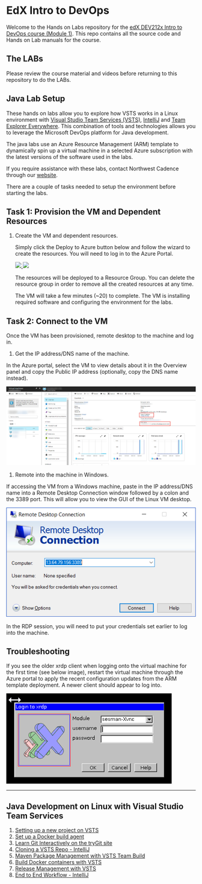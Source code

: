 # EdX Intro to DevOps #
Welcome to the Hands on Labs repository for the [edX DEV212x Intro to DevOps course (Module 1)](https://www.edx.org/course/introduction-devops-microsoft-dev212x-0).
This repo contains all the source code and Hands on Lab manuals for the course.

## The LABs ##
Please review the course material and videos before returning to this repository to do the LABs.

## Java Lab Setup ##

These hands on labs allow you to explore how VSTS works in a Linux environment with [Visual Studio Team Services (VSTS)](https://www.visualstudio.com/en-us/products/visual-studio-team-services-vs.aspx), [IntelliJ](https://www.jetbrains.com/idea/) and [Team Explorer Everywhere](https://www.visualstudio.com/en-us/products/team-explorer-everywhere-vs.aspx). This combination of tools and technologies allows you to leverage the Microsoft DevOps platform for Java development. 

The java labs use an Azure Resource Management (ARM) template to dynamically spin up a virtual machine in a selected Azure subscription with the latest versions of the software used in the labs. 

If you require assistance with these labs, contact Northwest Cadence through our [website](http://nwcadence.com).

There are a couple of tasks needed to setup the environment before starting the labs.

## Task 1: Provision the VM and Dependent Resources

1. Create the VM and dependent resources.
    
    Simply click the Deploy to Azure button below and follow the wizard to create the resources. You will need to log in to the Azure Portal.
                                                                     
	<a href="https://portal.azure.com/#create/Microsoft.Template/uri/https%3A%2F%2Fraw.githubusercontent.com%2Fnwcadence%2FedX-DEV212x-Intro-to-DevOps%2Fmaster%2Fsrc%2Fenv%2FMyShuttleJavaEnv%2FJavaDevVSTS.json" target="_blank">
		<img src="http://azuredeploy.net/deploybutton.png"/>
	</a>
	<a href="http://armviz.io/#/?load=https%3A%2F%2Fraw.githubusercontent.com%2Fnwcadence%2FedX-DEV212x-Intro-to-DevOps%2Fmaster%2Fsrc%2Fenv%2FMyShuttleJavaEnv%2FJavaDevVSTS.json" target="_blank">
		<img src="http://armviz.io/visualizebutton.png"/>
	</a>

    The resources will be deployed to a Resource Group. You can delete the resource group in order to remove all the created resources at any time.

	The VM will take a few minutes (~20) to complete. The VM is installing required software and configuring the environment for the labs.

## Task 2: Connect to the VM
Once the VM has been provisioned, remote desktop to the machine and log in.

1. Get the IP address/DNS name of the machine.

In the Azure portal, select the VM to view details about it in the Overview panel and copy the Public IP address (optionally, copy the DNS name instead).

<img src ="images/azure-copy-ipaddress.png">

1. Remote into the machine in Windows.

If accessing the VM from a Windows machine, paste in the IP address/DNS name into a Remote Desktop Connection window followed by a colon and the 3389 port. This will allow you to view the GUI of the Linux VM desktop.

<img src ="images/rdp-connect-vm.png">

In the RDP session, you will need to put your credentials set earlier to log into the machine. 

## Troubleshooting

If you see the older xrdp client when logging onto the virtual machine for the first time (see below image), restart the virtual machine through the Azure portal to apply the recent configuration updates from the ARM template deployment. A newer client should appear to log into.  

<img src ="images/xrdp.png">

-----
## Java Development on Linux with Visual Studio Team Services ##

1. [Setting up a new project on VSTS](docs/Lab1-linux/Setting%20up%20a%20new%20project%20on%20VSTS.md)
1. [Set up a Docker build agent](docs/Lab3-linux/Set%20up%20a%20Docker%20build%20agent.md)
1. [Learn Git Interactively on the tryGit site](https://try.github.io/levels/1/challenges/1)
1. [Cloning a VSTS Repo - IntelliJ](docs/Lab3-linux/Cloning%20a%20VSTS%20Repo-IntelliJ.md)
1. [Maven Package Management with VSTS Team Build](docs/Lab3-linux/Maven%20Package%20Management%20with%20VSTS%20Team%20Build.md)
1. [Build Docker containers with VSTS](docs/Lab3-linux/Build%20Docker%20containers%20with%20VSTS.md)
1. [Release Management with VSTS](docs/Lab4-linux/Release%20Management%20with%20VSTS.md)
1. [End to End Workflow - IntelliJ](docs/Lab4-linux/End%20to%20End%20Workflow-IntelliJ.md)
